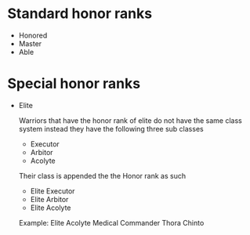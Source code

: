 # Standard honor ranks
- Honored
- Master
- Able

# Special honor ranks
- Elite

  Warriors that have the honor rank of elite do not have the same class system instead they have the following three sub classes

    - Executor
    - Arbitor
    - Acolyte

  Their class is appended the the Honor rank as such
  - Elite Executor
  - Elite Arbitor
  - Elite Acolyte

  Example: Elite Acolyte Medical Commander Thora Chinto 
